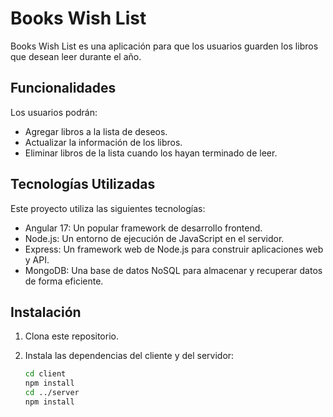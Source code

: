 # Books Wish List

Books Wish List es una aplicación para que los usuarios guarden los libros que desean leer durante el año.

## Funcionalidades

Los usuarios podrán:

- Agregar libros a la lista de deseos.
- Actualizar la información de los libros.
- Eliminar libros de la lista cuando los hayan terminado de leer.

## Tecnologías Utilizadas

Este proyecto utiliza las siguientes tecnologías:

- Angular 17: Un popular framework de desarrollo frontend.
- Node.js: Un entorno de ejecución de JavaScript en el servidor.
- Express: Un framework web de Node.js para construir aplicaciones web y API.
- MongoDB: Una base de datos NoSQL para almacenar y recuperar datos de forma eficiente.

## Instalación

1. Clona este repositorio.
2. Instala las dependencias del cliente y del servidor:

   ```bash
   cd client
   npm install
   cd ../server
   npm install
